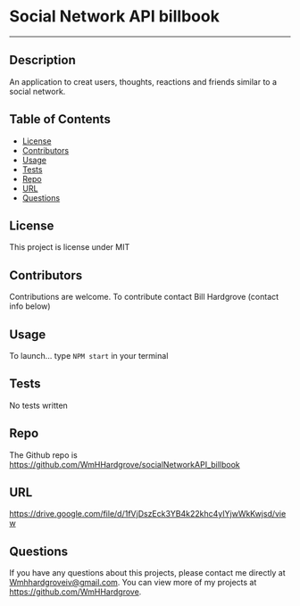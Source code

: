 # Social Network API billbook
---
  
  ## Description 
  An application to creat users, thoughts, reactions and friends similar to a social network.
  
  
  ## Table of Contents
  * [License](#license)
  * [Contributors](#contributors)
  * [Usage](#usage)
  * [Tests](#tests)
  * [Repo](#repo)
  * [URL](#url)
  * [Questions](#questions)
  
 
  ## License 
  This project is license under MIT

  ## Contributors
  Contributions are welcome.  To contribute contact Bill Hardgrove (contact info below)
    


  ## Usage
  To launch... type ```NPM start``` in your terminal

  ## Tests
  No tests written
  

  ## Repo
  The Github repo is https://github.com/WmHHardgrove/socialNetworkAPI_billbook

  ##  URL
  https://drive.google.com/file/d/1fVjDszEck3YB4k22khc4yIYjwWkKwjsd/view


  ## Questions
  If you have any questions about this projects, please contact me directly at Wmhhardgroveiv@gmail.com. You can view more of my projects at https://github.com/WmHHardgrove.